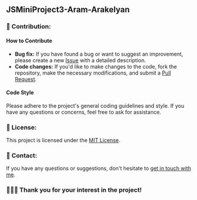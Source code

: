 ## JSMiniProject3-Aram-Arakelyan

<!-- 



### 💫 Project Description:
The task involved creating a mini-project to interact with external APIs. This project fetches data from the <b>api.artic.edu</b>.

### 🚀 Key Features:
Fetch Requests: Utilizes fetch requests to communicate with external APIs.
Modular Code Structure: All separate components and reusable code snippets are encapsulated into individual files as callable functions.
Reactivity Logic: Implements reactivity logic, ensuring that only modified parts of the page are updated upon data changes.
Single Page Application (SPA) Logic: The project utilizes a single-page application approach, with all logic implemented in JavaScript.

### 🛠 Tools used:
[![GitHub](https://img.shields.io/badge/github-000.svg?&style=for-the-badge&logo=github&logoColor=fff)](https://github.com/)
[![Visual Studio Code](https://img.shields.io/badge/vs%20code-007ACC.svg?&style=for-the-badge&logo=visual-studio-code&logoColor=fff)](https://code.visualstudio.com/)


### 🏴 Used in the project:
[![HTML5](https://img.shields.io/badge/html-E34F26.svg?&style=for-the-badge&logo=html5&logoColor=fff)](https://developer.mozilla.org/en-US/docs/Web/HTML)
[![CSS3](https://img.shields.io/badge/css-1572B6.svg?&style=for-the-badge&logo=css3&logoColor=fff)](https://developer.mozilla.org/en-US/docs/Web/CSS)
[![JavaScript](https://img.shields.io/badge/javascript-F7DF1E.svg?&style=for-the-badge&logo=javascript&logoColor=fff)](https://developer.mozilla.org/en-US/docs/Web/JavaScript)


### ♻ Used packages:
<p>- no packages were used</p>

### 📚 Usage:

1. **💻 Installation:**
- Clone the repository to your local machine:
    ```bash
    git clone https://github.com/blackrainbowtest/StationProject2_aram_arakelyan.git
    ```
- Alternatively, you can click the "Code" button at the top of the repository page and select "Download ZIP" to download the repository as a ZIP file.

2. **🚀 Running the Project:**
   - Open the `index.html` file in your web browser.

3. **🤝 Interacting with the Project:**
   - **Browsing Data:** Users can scroll through the displayed data to explore different items.
  
    - **Pagination:** If the dataset is large, pagination controls allow users to navigate through multiple pages of data.
    
    - **Adding to Favorites:** Users have the option to add specific items to their favorites list for easy access.
    
    - **Viewing Favorites:** There is a dedicated section where users can view all items they have marked as favorites.
    
    - **Removing from Favorites:** Users can remove items from their favorites list if they no longer wish to keep them.

4. **🌟 Example Usage:**
   Here are some screenshots of the project:

    - **Main Page:**
    ![Main Page](https://drive.google.com/uc?id=1DqEW6JpzbJCqgs5C-1jq_VX3Opeol7aG)

    - **Adding to Favorites:**
    ![Adding to Favorites](https://drive.google.com/uc?id=1m4Bmetf6rOG499QE23qyOidBqwxw04iR)

    - **Favorites Section:**
    ![Favorites Section](https://drive.google.com/uc?id=15H9VX6zkBdzX5mBQzD45zOzGWwUXZfqt)

    - **Removing from Favorites:**
    ![Removing from Favorites](https://drive.google.com/uc?id=1uD_ggbaf4gXuFBYqan2iwNM8cKbW8_p1)
-->
### 🤝 Contribution:

#### How to Contribute

- **Bug fix:** If you have found a bug or want to suggest an improvement, please create a new [Issue](https://github.com/blackrainbowtest/JSMiniProject3-Aram-Arakelyan/issues) with a detailed description.
- **Code changes:** If you'd like to make changes to the code, fork the repository, make the necessary modifications, and submit a [Pull Request](https://github.com/blackrainbowtest/JSMiniProject3-Aram-Arakelyan/pulls).

#### Code Style
Please adhere to the project's general coding guidelines and style. If you have any questions or concerns, feel free to ask for assistance.

### 📝 License:
This project is licensed under the [MIT License](https://github.com/blackrainbowtest/StationProject2_aram_arakelyan/blob/main/LICENSE).

### 📧 Contact:
If you have any questions or suggestions, don't hesitate to [get in touch with me](https://github.com/blackrainbowtest).


### 💖💙🧡 Thank you for your interest in the project!
